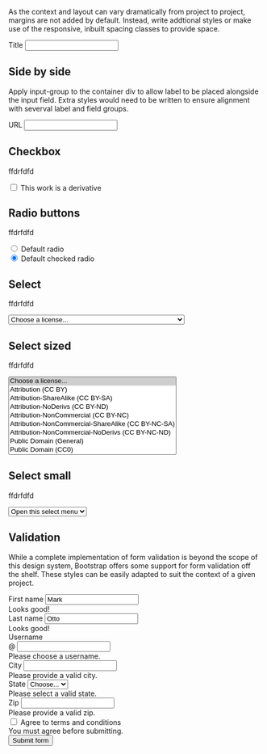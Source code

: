 <form onsubmit="event.preventDefault();">
<p>As the context and layout can vary dramatically from project to project, margins are not added by default. Instead, write addtional styles or make use of the responsive, inbuilt spacing classes to provide space.</p>
<div class="margin-bot-md">
	<label for="my-field" class="form-label">Title</label>
	<input type="text" class="form-control" id="my-field">
</div>
<h2>Side by side</h2>
<p>Apply input-group to the container div to allow label to be placed alongside the input field. Extra styles would need to be written to ensure alignment with severval label and field groups.</p>
<div class="input-group margin-bot-md">
	<label for="title-url" class="form-label">URL</label>
	<input type="text" name="title-url" id="title-url" class="form-control">
</div>
<h2>Checkbox</h2>
<p>ffdrfdfd</p>
<div class="margin-bot-md">
	<input type="checkbox" id="derivative-check" class="form-check-input">
    <label for="derivative-check">This work is a derivative</label>
</div>
<h2>Radio buttons</h2>
<p>ffdrfdfd</p>
<div class="form-check">
  <input class="form-check-input" type="radio" name="flexRadioDefault" id="flexRadioDefault1">
  <label class="form-check-label" for="flexRadioDefault1">
    Default radio
  </label>
</div>
<div class="form-check">
  <input class="form-check-input" type="radio" name="flexRadioDefault" id="flexRadioDefault2" checked>
  <label class="form-check-label" for="flexRadioDefault2">
    Default checked radio
  </label>
</div>
<h2>Select</h2>
<p>ffdrfdfd</p>
<select id="license-select" class="form-select">
	<option selected="">Choose a license...</option>
	<!-- other options generated via javaScript -->
	<option value="CC BY">Attribution (CC BY)</option>
	<option value="CC BY-SA">Attribution-ShareAlike (CC BY-SA)</option>
	<option value="CC BY-ND">Attribution-NoDerivs (CC BY-ND)</option>
	<option value="CC BY-NC">Attribution-NonCommercial (CC BY-NC)</option>
	<option value="CC BY-NC-SA">Attribution-NonCommercial-ShareAlike (CC BY-NC-SA)</option>
	<option value="CC BY-NC-ND">Attribution-NonCommercial-NoDerivs (CC BY-NC-ND)</option>
	<option value="Public Domain">Public Domain (General)</option>
	<option value="Public Domain (CC0)">Public Domain (CC0)</option>
</select>
<h2>Select sized</h2>
<p>ffdrfdfd</p>
<select id="license-select" class="form-select" size="9">
	<option selected="">Choose a license...</option>
	<!-- other options generated via javaScript -->
	<option value="CC BY">Attribution (CC BY)</option>
	<option value="CC BY-SA">Attribution-ShareAlike (CC BY-SA)</option>
	<option value="CC BY-ND">Attribution-NoDerivs (CC BY-ND)</option>
	<option value="CC BY-NC">Attribution-NonCommercial (CC BY-NC)</option>
	<option value="CC BY-NC-SA">Attribution-NonCommercial-ShareAlike (CC BY-NC-SA)</option>
	<option value="CC BY-NC-ND">Attribution-NonCommercial-NoDerivs (CC BY-NC-ND)</option>
	<option value="Public Domain">Public Domain (General)</option>
	<option value="Public Domain (CC0)">Public Domain (CC0)</option>
</select>
<h2>Select small</h2>
<p>ffdrfdfd</p>
<select class="form-select form-select-sm" aria-label=".form-select-sm example">
	<option selected>Open this select menu</option>
	<option value="1">One</option>
	<option value="2">Two</option>
	<option value="3">Three</option>
</select>
</form>
<h2>Validation</h2>
<p>While a complete implementation of form validation is beyond the scope of this design system, Bootstrap offers some support for form validation off the shelf. These styles can be easily adapted to suit the context of a given project.</p>
<form class="row g-3 needs-validation" novalidate>
  <div class="col-md-4">
    <label for="validationCustom01" class="form-label">First name</label>
    <input type="text" class="form-control" id="validationCustom01" value="Mark" required>
    <div class="valid-feedback">
      Looks good!
    </div>
  </div>
  <div class="col-md-4">
    <label for="validationCustom02" class="form-label">Last name</label>
    <input type="text" class="form-control" id="validationCustom02" value="Otto" required>
    <div class="valid-feedback">
      Looks good!
    </div>
  </div>
  <div class="col-md-4">
    <label for="validationCustomUsername" class="form-label">Username</label>
    <div class="input-group has-validation">
      <span class="input-group-text" id="inputGroupPrepend">@</span>
      <input type="text" class="form-control" id="validationCustomUsername" aria-describedby="inputGroupPrepend" required>
      <div class="invalid-feedback">
        Please choose a username.
      </div>
    </div>
  </div>
  <div class="col-md-6">
    <label for="validationCustom03" class="form-label">City</label>
    <input type="text" class="form-control" id="validationCustom03" required>
    <div class="invalid-feedback">
      Please provide a valid city.
    </div>
  </div>
  <div class="col-md-3">
    <label for="validationCustom04" class="form-label">State</label>
    <select class="form-select" id="validationCustom04" required>
      <option selected disabled value="">Choose...</option>
      <option>...</option>
    </select>
    <div class="invalid-feedback">
      Please select a valid state.
    </div>
  </div>
  <div class="col-md-3">
    <label for="validationCustom05" class="form-label">Zip</label>
    <input type="text" class="form-control" id="validationCustom05" required>
    <div class="invalid-feedback">
      Please provide a valid zip.
    </div>
  </div>
  <div class="col-12">
    <div class="form-check">
      <input class="form-check-input" type="checkbox" value="" id="invalidCheck" required>
      <label class="form-check-label" for="invalidCheck">
        Agree to terms and conditions
      </label>
      <div class="invalid-feedback">
        You must agree before submitting.
      </div>
    </div>
  </div>
  <div class="col-12">
    <button class="btn btn-primary" type="submit">Submit form</button>
  </div>
</form>
<script>
// Example starter JavaScript for disabling form submissions if there are invalid fields
(function () {
  'use strict'
  // Fetch all the forms we want to apply custom Bootstrap validation styles to
  var forms = document.querySelectorAll('.needs-validation')
  // Loop over them and prevent submission
  Array.prototype.slice.call(forms)
    .forEach(function (form) {
      form.addEventListener('submit', function (event) {
        if (!form.checkValidity()) {
          event.preventDefault()
          event.stopPropagation()
        }
        form.classList.add('was-validated')
      }, false)
    })
})()
</script>